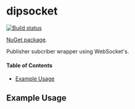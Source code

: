 # dipsocket

[![Build status](https://ci.appveyor.com/api/projects/status/2v4p02f4xrav4oeq?svg=true)](https://ci.appveyor.com/project/grantcolley/dipsocket)

[NuGet package](https://www.nuget.org/packages/DipSocket/).

Publisher subcriber wrapper using WebSocket's.

#### Table of Contents
* [Example Usage](#example-usage)

## Example Usage

```C#
```
